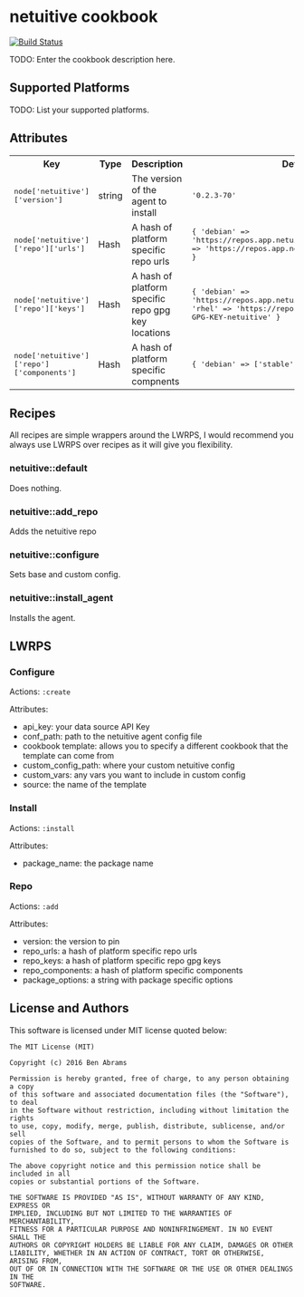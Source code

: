 # netuitive cookbook
[![Build Status](https://travis-ci.org/Netuitive/chef-netuitive.svg?branch=master)](https://travis-ci.org/Netuitive/chef-netuitive)

TODO: Enter the cookbook description here.

## Supported Platforms

TODO: List your supported platforms.

## Attributes

<table>
  <tr>
    <th>Key</th>
    <th>Type</th>
    <th>Description</th>
    <th>Default</th>
  </tr>
  <tr>
    <td><tt>node['netuitive']['version']</tt></td>
    <td>string</td>
    <td>The version of the agent to install</td>
    <td><tt>'0.2.3-70'</tt></td>
  </tr>
  <tr>
    <td><tt>node['netuitive']['repo']['urls']</tt></td>
    <td>Hash</td>
    <td>A hash of platform specific repo urls</td>
    <td><tt>{
      'debian' => 'https://repos.app.netuitive.com/deb/',
      'rhel' => 'https://repos.app.netuitive.com/rpm/noarch'
    }
    </tt></td>
  </tr>
  <tr>
    <td><tt>node['netuitive']['repo']['keys']</tt></td>
    <td>Hash</td>
    <td>A hash of platform specific repo gpg key locations</td>
    <td><tt>{
      'debian' => 'https://repos.app.netuitive.com/netuitive.gpg',
      'rhel' => 'https://repos.app.netuitive.com/RPM-GPG-KEY-netuitive'
    }
    </tt></td>
  </tr>
  <tr>
    <td><tt>node['netuitive']['repo']['components']</tt></td>
    <td>Hash</td>
    <td>A hash of platform specific compnents</td>
    <td><tt>{
      'debian' => ['stable', 'main']
    }
    </tt></td>
  </tr>

</table>

## Recipes

All recipes are simple wrappers around the LWRPS, I would recommend you always use LWRPS over recipes as it will give you flexibility.

### netuitive::default

Does nothing.

### netuitive::add_repo

Adds the netuitive repo

### netuitive::configure

Sets base and custom config.

### netuitive::install_agent

Installs the agent.

## LWRPS

### Configure

Actions: `:create`

Attributes:
- api_key: your data source API Key
- conf_path: path to the netuitive agent config file
- cookbook template: allows you to specify a different cookbook that the template can come from
- custom_config_path: where your custom netuitive config
- custom_vars: any vars you want to include in custom config
- source: the name of the template

### Install

Actions: `:install`

Attributes:
- package_name: the package name

### Repo

Actions: `:add`

Attributes:
- version: the version to pin
- repo_urls: a hash of platform specific repo urls
- repo_keys: a hash of platform specific repo gpg keys
- repo_components: a hash of platform specific components
- package_options: a string with package specific options

## License and Authors
This software is licensed under MIT license quoted below:

```
The MIT License (MIT)

Copyright (c) 2016 Ben Abrams

Permission is hereby granted, free of charge, to any person obtaining a copy
of this software and associated documentation files (the "Software"), to deal
in the Software without restriction, including without limitation the rights
to use, copy, modify, merge, publish, distribute, sublicense, and/or sell
copies of the Software, and to permit persons to whom the Software is
furnished to do so, subject to the following conditions:

The above copyright notice and this permission notice shall be included in all
copies or substantial portions of the Software.

THE SOFTWARE IS PROVIDED "AS IS", WITHOUT WARRANTY OF ANY KIND, EXPRESS OR
IMPLIED, INCLUDING BUT NOT LIMITED TO THE WARRANTIES OF MERCHANTABILITY,
FITNESS FOR A PARTICULAR PURPOSE AND NONINFRINGEMENT. IN NO EVENT SHALL THE
AUTHORS OR COPYRIGHT HOLDERS BE LIABLE FOR ANY CLAIM, DAMAGES OR OTHER
LIABILITY, WHETHER IN AN ACTION OF CONTRACT, TORT OR OTHERWISE, ARISING FROM,
OUT OF OR IN CONNECTION WITH THE SOFTWARE OR THE USE OR OTHER DEALINGS IN THE
SOFTWARE.
```
